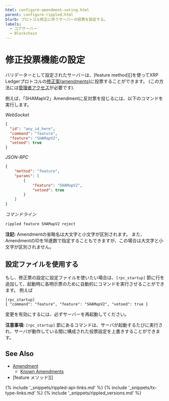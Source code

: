 ```yaml
---
html: configure-amendment-voting.html
parent: configure-rippled.html
blurb: プロトコル修正に伴うサーバーの投票を設定する。
labels:
  - コアサーバー
  - Blockchain
---
```


# 修正投票機能の設定

バリデーターとして設定されたサーバーは、\[feature method\]\[\]を使ってXRP Ledgerプロトコルの[修正案(amendments)](amendments.html)に投票することができます。 (この方法には[管理者アクセス](get-started-using-http-websocket-apis.html#管理者アクセス権限)が必要です).

例えば、「SHAMapV2」Amendmentに反対票を投じるには、以下のコマンドを実行します。

<!-- MULTICODE_BLOCK_START -->

*WebSocket*

```json
{
  "id": "any_id_here",
  "command": "feature",
  "feature": "SHAMapV2",
  "vetoed": true
}
```

*JSON-RPC*

```json
{
    "method": "feature",
    "params": [
        {
            "feature": "SHAMapV2",
            "vetoed": true
        }
    ]
}
```

*コマンドライン*

```sh
rippled feature SHAMapV2 reject
```

<!-- MULTICODE_BLOCK_END -->

**注記:** Amendmentの省略名は大文字と小文字が区別されます。 また、AmendmentのIDを16進数で指定することもできますが、この場合は大文字と小文字が区別されません。

## 設定ファイルを使用する

もし、修正票の設定に設定ファイルを使いたい場合は、`[rpc_startup]` 節に行を追加して、起動時に各明示票のために自動的にコマンドを実行させることができます。 例えば

```
[rpc_startup]
{ "command": "feature", "feature": "SHAMapV2", "vetoed": true }
```

変更を有効にするには、必ずサーバーを再起動してください。

**注意事項:** `[rpc_startup]` 節にあるコマンドは、サーバが起動するたびに実行され、サーバが動作している間に構成された投票設定を上書きすることができます。

## See Also

- [Amendment](amendments.html)
    - [Known Amendments](known-amendments.html)
- \[feature メソッド\]\[\]

<!--{# common link defs #}-->
{% include '_snippets/rippled-api-links.md' %}
{% include '_snippets/tx-type-links.md' %}
{% include '_snippets/rippled_versions.md' %}
